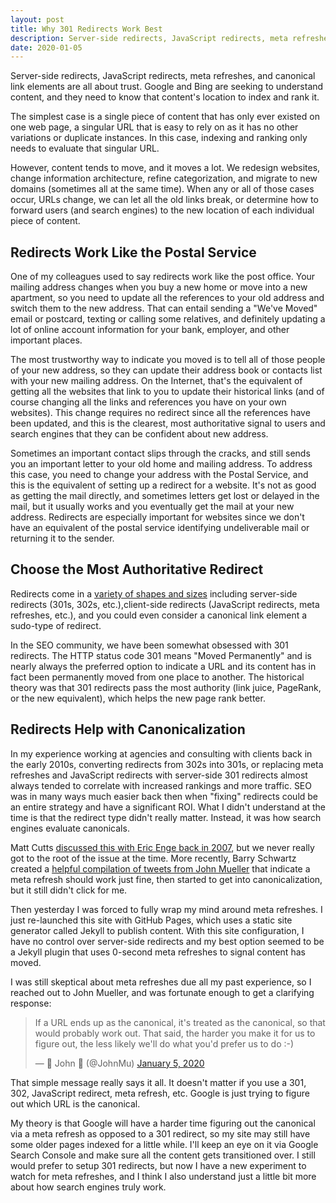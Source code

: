 ```yaml
---
layout: post
title: Why 301 Redirects Work Best
description: Server-side redirects, JavaScript redirects, meta refreshes, and canonical link elements are all about trust.
date: 2020-01-05
---
```


Server-side redirects, JavaScript redirects, meta refreshes, and canonical link elements are all about trust. Google and Bing are seeking to understand content, and they need to know that content's location to index and rank it.

The simplest case is a single piece of content that has only ever existed on one web page, a singular URL that is easy to rely on as it has no other variations or duplicate instances. In this case, indexing and ranking only needs to evaluate that singular URL.

However, content tends to move, and it moves a lot. We redesign websites, change information architecture, refine categorization, and migrate to new domains (sometimes all at the same time). When any or all of those cases occur, URLs change, we can let all the old links break, or determine how to forward users (and search engines) to the new location of each individual piece of content.

## Redirects Work Like the Postal Service

One of my colleagues used to say redirects work like the post office. Your mailing address changes when you buy a new home or move into a new apartment, so you need to update all the references to your old address and switch them to the new address. That can entail sending a "We've Moved" email or postcard, texting or calling some relatives, and definitely updating a lot of online account information for your bank, employer, and other important places.

The most trustworthy way to indicate you moved is to tell all of those people of your new address, so they can update their address book or contacts list with your new mailing address. On the Internet, that's the equivalent of getting all the websites that link to you to update their historical links (and of course changing all the links and references you have on your own websites). This change requires no redirect since all the references have been updated, and this is the clearest, most authoritative signal to users and search engines that they can be confident about new address.

Sometimes an important contact slips through the cracks, and still sends you an important letter to your old home and mailing address. To address this case, you need to change your address with the Postal Service, and this is the equivalent of setting up a redirect for a website. It's not as good as getting the mail directly, and sometimes letters get lost or delayed in the mail, but it usually works and you eventually get the mail at your new address. Redirects are especially important for websites since we don't have an equivalent of the postal service identifying undeliverable mail or returning it to the sender.

## Choose the Most Authoritative Redirect

Redirects come in a [variety of shapes and sizes](https://developer.mozilla.org/en-US/docs/Web/HTTP/Redirections) including server-side redirects (301s, 302s, etc.),client-side redirects (JavaScript redirects, meta refreshes, etc.), and you could even consider a canonical link element a sudo-type of redirect.

In the SEO community, we have been somewhat obsessed with 301 redirects. The HTTP status code 301 means "Moved Permanently" and is nearly always the preferred option to indicate a URL and its content has in fact been permanently moved from one place to another. The historical theory was that 301 redirects pass the most authority (link juice, PageRank, or the new equivalent), which helps the new page rank better.

## Redirects Help with Canonicalization

In my experience working at agencies and consulting with clients back in the early 2010s, converting redirects from 302s into 301s, or replacing meta refreshes and JavaScript redirects with server-side 301 redirects almost always tended to correlate with increased rankings and more traffic. SEO was in many ways much easier back then when "fixing" redirects could be an entire strategy and have a significant ROI. What I didn't understand at the time is that the redirect type didn't really matter. Instead, it was how search engines evaluate canonicals.

Matt Cutts [discussed this with Eric Enge back in 2007](https://blogs.perficientdigital.com/2007/10/08/eric-enge-interviews-googles-matt-cutts/), but we never really got to the root of the issue at the time. More recently, Barry Schwartz created a [helpful compilation of tweets from John Mueller](https://www.seroundtable.com/google-meta-refresh-redirects-work-25335.html) that indicate a meta refresh should work just fine, then started to get into canonicalization, but it still didn't click for me.

Then yesterday I was forced to fully wrap my mind around meta refreshes. I just re-launched this site with GitHub Pages, which uses a static site generator called Jekyll to publish content. With this site configuration, I have no control over server-side redirects and my best option seemed to be a Jekyll plugin that uses 0-second meta refreshes to signal content has moved.

I was still skeptical about meta refreshes due all my past experience, so I reached out to John Mueller, and was fortunate enough to get a clarifying response:

<blockquote class="twitter-tweet" data-conversation="none" data-lang="en" data-theme="light"><p lang="en" dir="ltr">If a URL ends up as the canonical, it&#39;s treated as the canonical, so that would probably work out. That said, the harder you make it for us to figure out, the less likely we&#39;ll do what you&#39;d prefer us to do :-)</p>&mdash; 🍌 John 🍌 (@JohnMu) <a href="https://twitter.com/JohnMu/status/1213743326295445504?ref_src=twsrc%5Etfw">January 5, 2020</a></blockquote> <script async src="https://platform.twitter.com/widgets.js" charset="utf-8"></script>

That simple message really says it all. It doesn't matter if you use a 301, 302, JavaScript redirect, meta refresh, etc. Google is just trying to figure out which URL is the canonical.

My theory is that Google will have a harder time figuring out the canonical via a meta refresh as opposed to a 301 redirect, so my site may still have some older pages indexed for a little while. I'll keep an eye on it via Google Search Console and make sure all the content gets transitioned over. I still would prefer to setup 301 redirects, but now I have a new experiment to watch for meta refreshes, and I think I also understand just a little bit more about how search engines truly work.